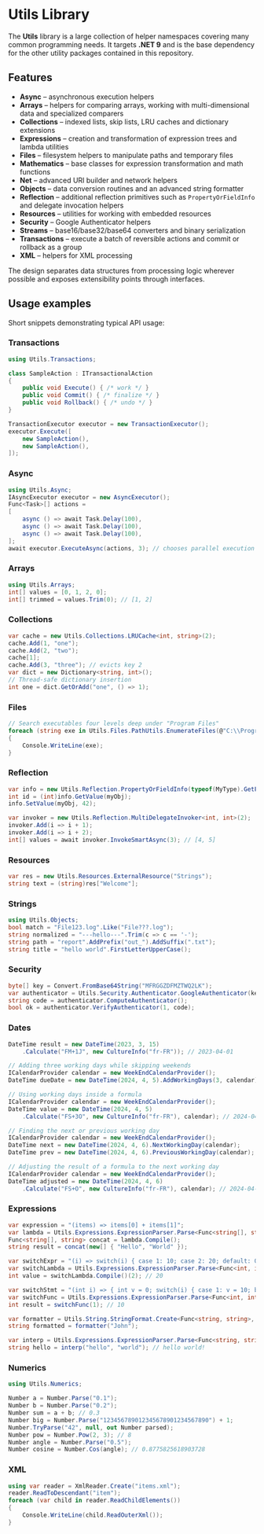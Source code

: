 # Utils Library

The **Utils** library is a large collection of helper namespaces covering many common programming needs.
It targets **.NET 9** and is the base dependency for the other utility packages contained in this repository.

## Features

- **Async** – asynchronous execution helpers
- **Arrays** – helpers for comparing arrays, working with multi-dimensional data and specialized comparers
- **Collections** – indexed lists, skip lists, LRU caches and dictionary extensions
- **Expressions** – creation and transformation of expression trees and lambda utilities
- **Files** – filesystem helpers to manipulate paths and temporary files
- **Mathematics** – base classes for expression transformation and math functions
- **Net** – advanced URI builder and network helpers
- **Objects** – data conversion routines and an advanced string formatter
- **Reflection** – additional reflection primitives such as `PropertyOrFieldInfo` and delegate invocation helpers
- **Resources** – utilities for working with embedded resources
- **Security** – Google Authenticator helpers
- **Streams** – base16/base32/base64 converters and binary serialization
- **Transactions** – execute a batch of reversible actions and commit or rollback as a group
- **XML** – helpers for XML processing

The design separates data structures from processing logic wherever possible and exposes extensibility points through interfaces.

## Usage examples

Short snippets demonstrating typical API usage:

### Transactions
```csharp
using Utils.Transactions;

class SampleAction : ITransactionalAction
{
    public void Execute() { /* work */ }
    public void Commit() { /* finalize */ }
    public void Rollback() { /* undo */ }
}

TransactionExecutor executor = new TransactionExecutor();
executor.Execute([
    new SampleAction(),
    new SampleAction(),
]);
```

### Async
```csharp
using Utils.Async;
IAsyncExecutor executor = new AsyncExecutor();
Func<Task>[] actions =
[
    async () => await Task.Delay(100),
    async () => await Task.Delay(100),
    async () => await Task.Delay(100),
];
await executor.ExecuteAsync(actions, 3); // chooses parallel execution
```

### Arrays
```csharp
using Utils.Arrays;
int[] values = [0, 1, 2, 0];
int[] trimmed = values.Trim(0); // [1, 2]
```

### Collections
```csharp
var cache = new Utils.Collections.LRUCache<int, string>(2);
cache.Add(1, "one");
cache.Add(2, "two");
cache[1];
cache.Add(3, "three"); // evicts key 2
var dict = new Dictionary<string, int>();
// Thread-safe dictionary insertion
int one = dict.GetOrAdd("one", () => 1);
```

### Files
```csharp
// Search executables four levels deep under "Program Files"
foreach (string exe in Utils.Files.PathUtils.EnumerateFiles(@"C:\\Program Files\\*\\*\\*\\*.exe"))
{
    Console.WriteLine(exe);
}
```

### Reflection
```csharp
var info = new Utils.Reflection.PropertyOrFieldInfo(typeof(MyType).GetField("Id"));
int id = (int)info.GetValue(myObj);
info.SetValue(myObj, 42);
```
```csharp
var invoker = new Utils.Reflection.MultiDelegateInvoker<int, int>(2);
invoker.Add(i => i + 1);
invoker.Add(i => i + 2);
int[] values = await invoker.InvokeSmartAsync(3); // [4, 5]
```

### Resources
```csharp
var res = new Utils.Resources.ExternalResource("Strings");
string text = (string)res["Welcome"];
```

### Strings
```csharp
using Utils.Objects;
bool match = "File123.log".Like("File???.log");
string normalized = "---hello---".Trim(c => c == '-');
string path = "report".AddPrefix("out_").AddSuffix(".txt");
string title = "hello world".FirstLetterUpperCase();
```

### Security
```csharp
byte[] key = Convert.FromBase64String("MFRGGZDFMZTWQ2LK");
var authenticator = Utils.Security.Authenticator.GoogleAuthenticator(key);
string code = authenticator.ComputeAuthenticator();
bool ok = authenticator.VerifyAuthenticator(1, code);
```

### Dates
```csharp
DateTime result = new DateTime(2023, 3, 15)
    .Calculate("FM+1J", new CultureInfo("fr-FR")); // 2023-04-01
```
```csharp
// Adding three working days while skipping weekends
ICalendarProvider calendar = new WeekEndCalendarProvider();
DateTime dueDate = new DateTime(2024, 4, 5).AddWorkingDays(3, calendar); // 2024-04-10
```
```csharp
// Using working days inside a formula
ICalendarProvider calendar = new WeekEndCalendarProvider();
DateTime value = new DateTime(2024, 4, 5)
    .Calculate("FS+3O", new CultureInfo("fr-FR"), calendar); // 2024-04-10
```
```csharp
// Finding the next or previous working day
ICalendarProvider calendar = new WeekEndCalendarProvider();
DateTime next = new DateTime(2024, 4, 6).NextWorkingDay(calendar);     // 2024-04-08
DateTime prev = new DateTime(2024, 4, 6).PreviousWorkingDay(calendar); // 2024-04-05
```
```csharp
// Adjusting the result of a formula to the next working day
ICalendarProvider calendar = new WeekEndCalendarProvider();
DateTime adjusted = new DateTime(2024, 4, 6)
    .Calculate("FS+O", new CultureInfo("fr-FR"), calendar); // 2024-04-08
```

### Expressions
```csharp
var expression = "(items) => items[0] + items[1]";
var lambda = Utils.Expressions.ExpressionParser.Parse<Func<string[], string>>(expression);
Func<string[], string> concat = lambda.Compile();
string result = concat(new[] { "Hello", "World" });
```
```csharp
var switchExpr = "(i) => switch(i) { case 1: 10; case 2: 20; default: 0; }";
var switchLambda = Utils.Expressions.ExpressionParser.Parse<Func<int, int>>(switchExpr);
int value = switchLambda.Compile()(2); // 20
```
```csharp
var switchStmt = "(int i) => { int v = 0; switch(i) { case 1: v = 10; break; case 2: v = 20; break; default: v = 0; break; } return v; }";
var switchFunc = Utils.Expressions.ExpressionParser.Parse<Func<int, int>>(switchStmt).Compile();
int result = switchFunc(1); // 10
```
```csharp
var formatter = Utils.String.StringFormat.Create<Func<string, string>, DefaultInterpolatedStringHandler>("Name: {name}", "name");
string formatted = formatter("John");
```
```csharp
var interp = Utils.Expressions.ExpressionParser.Parse<Func<string, string, string>>("(a,b)=>$\"{a} {b}!\"").Compile();
string hello = interp("hello", "world"); // hello world!
```

### Numerics
```csharp
using Utils.Numerics;

Number a = Number.Parse("0.1");
Number b = Number.Parse("0.2");
Number sum = a + b; // 0.3
Number big = Number.Parse("123456789012345678901234567890") + 1;
Number.TryParse("42", null, out Number parsed);
Number pow = Number.Pow(2, 3); // 8
Number angle = Number.Parse("0.5");
Number cosine = Number.Cos(angle); // 0.8775825618903728
```

### XML
```csharp
using var reader = XmlReader.Create("items.xml");
reader.ReadToDescendant("item");
foreach (var child in reader.ReadChildElements())
{
    Console.WriteLine(child.ReadOuterXml());
}
```

